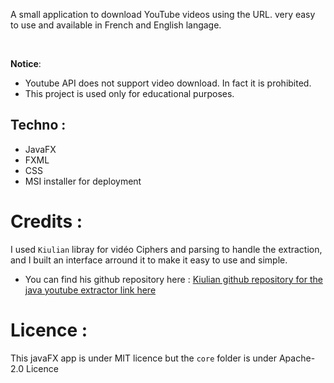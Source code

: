  A small application to download YouTube videos using the URL. very easy to use and available in French and English langage. 

<br>

**Notice**:  
- Youtube API does not support video download. In faсt it is prohibited.
- This project is used only for educational purposes.

## Techno :
- JavaFX
- FXML
- CSS
- MSI installer for deployment

# Credits :
I used `Kiulian` libray for vidéo Ciphers and parsing to handle the extraction, and I built an interface arround it to make it easy to use and simple.

- You can find his github repository here : [Kiulian github repository for the java youtube extractor link here](https://github.com/sealedtx/java-youtube-downloader)
	
# Licence :
This javaFX app is under MIT licence but the `core` folder is under Apache-2.0 Licence